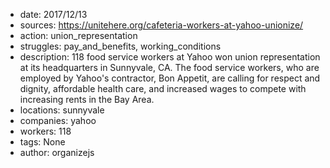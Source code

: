 - date: 2017/12/13
- sources: https://unitehere.org/cafeteria-workers-at-yahoo-unionize/
- action: union_representation
- struggles: pay_and_benefits, working_conditions
- description: 118 food service workers at Yahoo won union representation at its headquarters in Sunnyvale, CA. The food service workers, who are employed by Yahoo's contractor, Bon Appetit, are calling for respect and dignity, affordable health care, and increased wages to compete with increasing rents in the Bay Area.
- locations: sunnyvale
- companies: yahoo
- workers: 118
- tags: None
- author: organizejs
